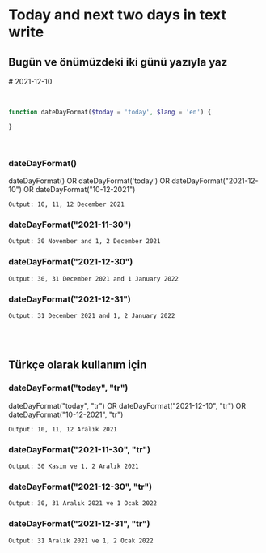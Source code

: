 # Today and next two days in text write
## Bugün ve önümüzdeki iki günü yazıyla yaz

\# 2021-12-10

<br>

```php
function dateDayFormat($today = 'today', $lang = 'en') {

}
```
<br>

### dateDayFormat()
dateDayFormat() OR dateDayFormat('today') OR dateDayFormat("2021-12-10") OR dateDayFormat("10-12-2021")
```
Output: 10, 11, 12 December 2021
```

### dateDayFormat("2021-11-30")
```
Output: 30 November and 1, 2 December 2021
```

### dateDayFormat("2021-12-30")
```
Output: 30, 31 December 2021 and 1 January 2022
```

### dateDayFormat("2021-12-31")
```
Output: 31 December 2021 and 1, 2 January 2022
```

<br>
<br>

## Türkçe olarak kullanım için

### dateDayFormat("today", "tr")
dateDayFormat("today", "tr") OR dateDayFormat("2021-12-10", "tr") OR dateDayFormat("10-12-2021", "tr")
```
Output: 10, 11, 12 Aralık 2021
```

### dateDayFormat("2021-11-30", "tr")
```
Output: 30 Kasım ve 1, 2 Aralık 2021
```

### dateDayFormat("2021-12-30", "tr")
```
Output: 30, 31 Aralık 2021 ve 1 Ocak 2022
```

### dateDayFormat("2021-12-31", "tr")
```
Output: 31 Aralık 2021 ve 1, 2 Ocak 2022
```
